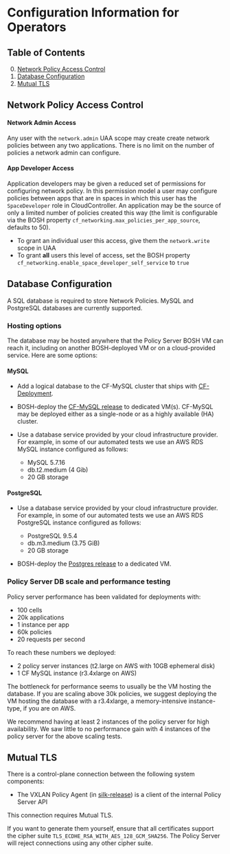 # Configuration Information for Operators

## Table of Contents
0. [Network Policy Access Control](#network-policy-access-control)
0. [Database Configuration](#database-configuration)
0. [Mutual TLS](#mutual-tls)

## Network Policy Access Control

#### Network Admin Access
Any user with the `network.admin` UAA scope may create create network policies between any two applications.
There is no limit on the number of policies a network admin can configure.

#### App Developer Access
Application developers may be given a reduced set of permissions for configuring network policy.
In this permission model a user may configure policies between apps that are in spaces in which this user has the
`SpaceDeveloper` role in CloudController.  An application may be the source of only a limited number of
policies created this way (the limit is configurable via the BOSH property `cf_networking.max_policies_per_app_source`, defaults to 50).

- To grant an individual user this access, give them the `network.write` scope in UAA
- To grant **all** users this level of access, set the BOSH property `cf_networking.enable_space_developer_self_service` to `true`


## Database Configuration
A SQL database is required to store Network Policies.  MySQL and PostgreSQL databases are currently supported.

### Hosting options
The database may be hosted anywhere that the Policy Server BOSH VM can reach it,
including on another BOSH-deployed VM or on a cloud-provided service.  Here are some options:

#### MySQL

- Add a logical database to the CF-MySQL cluster that ships with
  [CF-Deployment](https://github.com/cloudfoundry/cf-deployment).

- BOSH-deploy the [CF-MySQL release](https://github.com/cloudfoundry/cf-mysql-release)
  to dedicated VM(s).  CF-MySQL may be deployed either as a single-node
  or as a highly available (HA) cluster.

- Use a database service provided by your cloud infrastructure provider.  For example,
  in some of our automated tests we use an AWS RDS MySQL instance configured as follows:

    - MySQL 5.7.16
    - db.t2.medium (4 Gib)
    - 20 GB storage


#### PostgreSQL

- Use a database service provided by your cloud infrastructure provider.  For example,
  in some of our automated tests we use an AWS RDS PostgreSQL instance configured as follows:

  - PostgreSQL 9.5.4
  - db.m3.medium (3.75 GiB)
  - 20 GB storage

- BOSH-deploy the [Postgres release](https://github.com/cloudfoundry/postgres-release/)
  to a dedicated VM.

### Policy Server DB scale and performance testing

Policy server performance has been validated for deployments with:

  - 100 cells
  - 20k applications
  - 1 instance per app
  - 60k policies
  - 20 requests per second

To reach these numbers we deployed:

  - 2 policy server instances (t2.large on AWS with 10GB ephemeral disk)
  - 1 CF MySQL instance (r3.4xlarge on AWS)

The bottleneck for performance seems to usually be the VM hosting the database.
If you are scaling above 30k policies, we suggest deploying the VM hosting the
database with a r3.4xlarge, a memory-intensive instance-type, if you are on
AWS.

We recommend having at least 2 instances of the policy server for high availability. We
saw little to no performance gain with 4 instances of the policy server for the
above scaling tests.

## Mutual TLS
There is a control-plane connection between the following system components:

- The VXLAN Policy Agent (in [silk-release](code.cloudfoundry.org/silk-release)) is a client of the internal Policy Server API

This connection requires Mutual TLS.

If you want to generate them yourself, ensure that all certificates
support the cipher suite `TLS_ECDHE_RSA_WITH_AES_128_GCM_SHA256`.
The Policy Server will reject connections using any other cipher suite.
